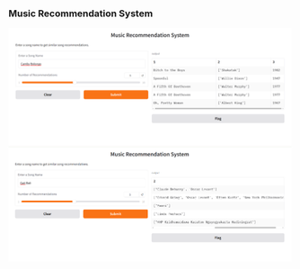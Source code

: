 ### Music Recommendation System
![Sales Dashboard](Images/music1.PNG)
![Sales Dashboard](Images/music2.PNG)
